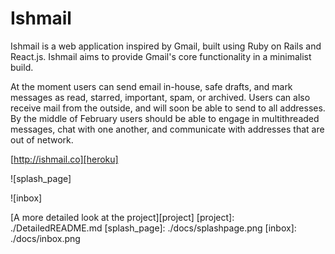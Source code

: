 # Ishmail

Ishmail is a web application inspired by Gmail, built using Ruby on Rails and React.js. Ishmail aims to provide Gmail's core functionality in a minimalist build.

At the moment users can send email in-house, safe drafts, and mark messages as read, starred, important, spam, or archived.   Users can also receive mail from the outside, and will soon be able to send to all addresses. By the middle of February users should be able to engage in multithreaded messages, chat with one another, and communicate with addresses that are out of network. 

[http://ishmail.co][heroku]

[heroku]: http://ishmail.co

![splash_page]

![inbox]

[A more detailed look at the project][project]
[project]: ./DetailedREADME.md
[splash_page]: ./docs/splashpage.png
[inbox]: ./docs/inbox.png
